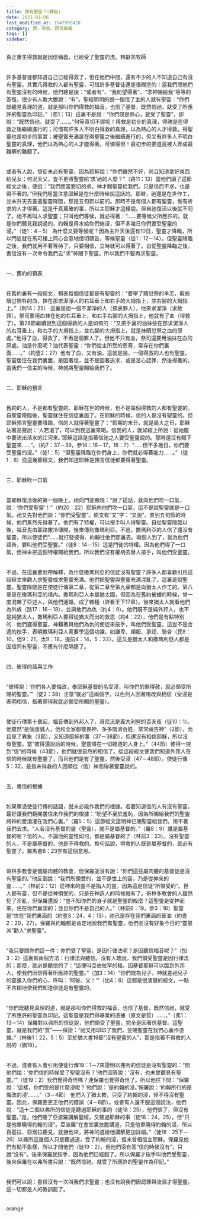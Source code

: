```yaml
---
title: 誰有聖靈？(轉貼)
date: 2011-01-06
last_modified_at: 1547992420
category: 罪、得救、因信稱義
tags: []
sidebar: 
---
```


<p>真正重生得救就是因信稱義，已經受了聖靈的洗。<!--more-->林獻羔牧師 <br/><br/><br/>許多基督徒都知道自己已經得救了，但在他們中間，還有不少的人不知道自己有沒有聖靈。其實凡得救的人都有聖靈，可惜許多基督徒還是很糊塗的！當我們問他們有聖靈沒有的時候，他們總是說：“或者有”、“我盼望得著”、“求神賜給我”等等的答復。很少有人敢大膽說：“有”。聖經明明的說一個信了主的人就有聖靈：“你們既聽見真理的道，就是那叫你們得救的福音，也信了基督，既然信祂，就受了所應許的聖靈為印記。”（弗1：13）這裏不是說：“你們既是熱心，就受了聖靈”，卻說：“既然信祂，就受了……。”何等真切不謬呢！得救是初步的真理，得勝是在得救之後繼續進行的；可惜有許多人不明白得救的真理，以為熱心的人才得救。得聖靈也是初步的事實；被聖靈充滿是在得聖靈之後繼續進行的，但又有許多人不明白聖靈的真理，他們以為熱心的人才能得著。可憐得很！最初步的要道竟被人弄成最難解的難題了。 <br/><br/><br/>或者有人說，信徒未必有聖靈，因為耶穌說：“你們雖然不好，尚且知道拿好東西給兒女；何況天父，豈不更將聖靈給‘求’祂的人麼？”（路11：13）當他們讀了這節經文之後，便說：“我們應當懇切的求，神才賜聖靈給我們。只是信而不求，也是得不著的。”但我們應當注意耶穌是在什麼時候說這話的。那時，祂還是在世作工，並未升天去差遣聖靈降臨，那是五旬節以前的。那時不是每個人都有聖靈，惟有祈求的人才得著。這是千真萬確的事，所以主耶穌才這樣說。但自祂復活以後就不同了。祂不再叫人求聖靈；只叫他們等候，就必得著：“……要等候父所應許的，就是你們聽見我說過的，約翰是用水給你們施浸，但不多幾日你們要受聖靈的浸。”（徒1：4－5） 為什麼又要等候呢？因為主升天後還有10日，聖靈才降臨，所以門徒就在馬可樓上同心合意地恒切禱告，等候聖靈（徒1：12－14）。但聖靈降臨之後，我們就用不著等待了。只要相信，立時就可以得著了。自從聖靈降臨之後，書信沒有一次命令我們去“求”神賜下聖靈。所以我們不要再求聖靈。 <br/><br/><br/>一、舊約的預表 <br/><br/><br/>在舊約裏有一段經文，預表每個信徒都是有聖靈的：“要宰了贖愆祭的羊羔，取些贖愆祭牲的血，抹在那求潔淨人的右耳垂上和右手的大拇指上，並右腳的大拇指上。”（利14：25） 這裏是說一個不潔淨的人（預表罪人），他來求潔淨（求赦罪）。祭司要用血抹在他的右耳垂上，和右手右腳的大拇指上，他就有了血（得救了）。第28節繼續說到這個得救的人是如何的：“又把手裏的油抹些在那求潔淨人的右耳垂上，和右手的大拇指上，並右腳的大拇指上，就是抹贖愆祭之血的原處。”他得了血，得救了，不再是個罪人了。但他不只有血，祭司還要用油抹在血的原處。油是什麼呢？油代表聖靈：“你們從主所受的恩膏，常存在你們裏面……。”（約壹2：27）他有了血，又有油。這就是說，一個得救的人也有聖靈。聖靈居住在我們裏面，是因著信，並不是因著追求，或是苦心認罪，然後得著的。當我們一信主的時候，神就將聖靈賜給我們了。 <br/><br/><br/>二、耶穌的預言 <br/><br/><br/>舊約的人，不是都有聖靈的。耶穌在世的時候，也不是每個得救的人都有聖靈的。自聖靈降臨後，聖靈就住在信徒裏面了。在耶穌的時候，信的人是沒有聖靈的。但耶穌預言聖靈要降臨，信的人就得著聖靈了：“節期的末日，就是最大之日，耶穌站著高聲說：‘人若渴了，可以到我這裏來喝。信我的人，就如經上所說：從祂腹中要流出活水的江河來。’耶穌這話是指著信祂之人要受聖靈說的。那時還沒有賜下聖靈來……”。（約7：37－39，參14：16－17，16：7）“……但不多幾日，你們要受聖靈的浸。”（徒1：5）“但聖靈降臨在你們身上，你們就必得著能力……。”（徒1：8）從這幾節經文，我們知道耶穌是預言信徒都要得著聖靈。 <br/><br/><br/>三、耶穌吹一口氣 <br/><br/><br/>當耶穌復活後的第一個晚上，祂向門徒顯現：“說了這話，就向他們吹一口氣，說：‘你們受聖靈’！”（約20：22）耶穌向他們吹一口氣，這不是說聖靈就是一口氣。祂又先對他們說：“你們受聖靈”。原文有“又”字：“又說”。直到五旬節的時候，他們果然先得著了。他們有了特權，可以按手叫人得聖靈。自從聖靈降臨以後，福音先由耶路撒冷傳開，後來傳到撒瑪利亞。不過，撒瑪利亞的人信了還沒有聖靈，所以使徒們“……就打發彼得、約翰往他們那裏去。兩個人到了，就為他們禱告，要叫他們受聖靈。”（徒8：14－15）這是門徒的特權。因為他們得了一口氣，但神未把這個特權賜給我們，所以我們沒有權柄去替人按手，叫他們受聖靈。 <br/><br/><br/>不過，在這裏要附帶解釋，為什麼撒瑪利亞的信徒沒有聖靈？許多人都喜歡引用這段經文來勸人求聖靈或求聖靈充滿。他們把聖靈與聖靈充滿混亂了。這裏是說聖靈。聖靈降臨是在使徒行傳第二章，從第二章至第九章都是向猶太人作工的。第八章是在撒瑪利亞的境內。撒瑪利亞人本屬猶太國，但因為在舊約被擄的時候，曾一度混雜了亞述人，與他們通婚，成了雜種（詳看王下17章）。後來猶太人就看他們為外族（路17：16－18），並與他們為仇（約4：9）。他們既不是純外邦人，也不是純猶太人，撒瑪利亞人要得從猶太而出的救恩（約4：22），他們是有點特別的：他們遲得聖靈，神藉著與他們為仇的使徒來按手，叫他們受聖靈，這豈不是合適的按手，表明撒瑪利亞人需要學這個功課，如謙卑、順服、承認、聯合（民8：10，但9：21，太9：18，提前4：14，5：22）。這又是猶太人和撒瑪利亞人都是因信同有聖靈，不應有什麼隔膜了。 <br/><br/><br/>四、彼得的話與工作 <br/><br/><br/>“彼得說：‘你們各人要悔改，奉耶穌基督的名受浸，叫你們的罪得赦，就必領受所賜的聖靈。’”（徒2：38）注意“就必”這兩個字。以色列人因著悔改與相信（受浸是表明相信，指著罪得赦就必領受所賜的聖靈）。 <br/><br/><br/>使徒行傳第十章起，福音傳到外邦人了，哥尼流是義大利營的百夫長（徒10：1）。他雖然“是個虔誠人，他和全家都敬畏神，多多賙濟百姓，常常禱告神”（2節），而且見了異象（3節），又知道耶穌的事（37－38節），但還沒有相信耶穌，所以沒有聖靈。當“彼得還說話的時候，聖靈降在一切聽道的人身上。”（44節）彼得一提到“信”的時候（43節），他們就很自然的相信了。從這段經文使我們知道外邦人在信的時候就有聖靈了，而且他們是有了聖靈，然後受浸（47－48節）。使徒行傳5：32，是指未得救的人因順從（信）神而得著聖靈說的。 <br/><br/><br/>五、書信的根據 <br/><br/><br/>如果單憑使徒行傳的話語，就未必能作我們的根據。若要知道信的人有沒有聖靈，最好讓我們翻開書信來作我們的根據：“盼望不至於羞恥，因為所賜給我們的聖靈將神的愛澆灌在我們心裏。”（羅5：5）這節經文證明神已賜聖靈給我們，用不著我們去求。“人若沒有基督的靈（聖靈），就不是屬基督的。”（羅8：9）誰是屬基督的呢？信的人，不論他的靈性如何，都是屬基督的了（林前3：23）。沒有聖靈的人，不是屬基督的，他是不得救的。換句話說，得救的人既是屬基督的，就必有聖靈了。羅馬書8：23亦有這個意思。 <br/><br/><br/>哥林多教會是個屬肉體的教會，但保羅並沒有說：“你們這些屬肉體的基督徒是沒有聖靈的。”他反倒說：“我們所領受的，並不是世上的靈，乃是從神來的靈……。”（林前2：12）從神來的靈不是指人的靈，因為這是信徒“所領受的”。世人都有靈，但不是從神領受的，只是在神造人的時候就有了。哥林多教會的人雖然犯了淫亂，但保羅還說：“豈不知你們的身子就是聖靈的殿麼？這聖靈是從神而來，住在你們裏頭的；並且你們不是自己的人。”（林前6：19，參3：16）聖靈是“住在”我們裏面的（約壹3：24，4：13），祂已是存在我們裏面的膏油（約壹2：20，27）。保羅與約翰都是肯定地說我們有聖靈，他們並沒有好象今日的“靈恩派”勸人“求聖靈”。 <br/><br/><br/>“我只要問你們這一件：你們受了聖靈，是因行律法呢？是因聽信福音呢？”（加3：2）這裏有兩個方法：行律法與聽信。沒有人敢說，我們領受聖靈是因行律法的；那麼，就必是聽信的了：“這便叫亞伯拉罕的福，因基督耶穌可以臨到外邦人，使我們因信得著所應許的聖靈。”（加3：14）“你們既為兒子，神就差祂兒子的靈進入你們的心，呼叫：‘阿爸、父！’”（加4：6）這都是很清楚的經文，一點不含糊地使我們知道信徒是有聖靈的。 <br/><br/><br/>“你們既聽見真理的道，就是那叫你們得救的福音，也信了基督，既然信祂，就受了所應許的聖靈為印記。這聖靈是我們得基業的憑據（原文是質）……。”（弗1：13－14）保羅對以弗所的信徒說，他們領受了聖靈，完全是因著信基督。這聖靈，就是我們的“質”——保證：“祂又用印印了我們，並賜聖靈在我們心裏作憑據。”（林後1：22，5：5）至於猶大書19節“沒有聖靈的人”，那是指著不得救的人說的（猶18）。 <br/><br/><br/>不過，或者有人會引用使徒行傳19：1－7來證明以弗所的信徒是沒有聖靈的：“問他們說：‘你們信的時候受了聖靈沒有？’他們回答說：‘沒有，也未曾聽見有聖靈。’”（徒19：2）我們覺得奇怪嗎？連保羅也覺得奇怪了。所以他往下問：“保羅說：‘這樣，你們受的是什麼浸呢？’他們說：‘是約翰的浸。’保羅說：‘約翰所行的是悔改的浸’……。”（3－4節） 他們入了猶太教，只受了約翰的浸，怪不得沒有聖靈。因此，保羅要更正他們的錯誤（4－6節）。或者有人還不服這個說法，他們說：“這十二個以弗所的信徒是聽過耶穌的事的（徒18：25），他們信了，但沒有聖靈。”是，他們聽了亞波羅講解聖經，又聽過耶穌的事（徒18：24，25），但“只是他單曉得約翰的浸”。亞波羅“在會堂裏放膽講道，只是他單曉得約翰的浸，所以百基拉、亞居拉聽見，就接他來，將神的道給他講解更加詳細。”（徒18：25下－26）以弗所這幾個人只是聽過道，受了約翰的浸，但未曾相信主耶穌。保羅見他們有點不象樣，所以才問他們（徒19：2）。但他們沒有答“信的時候沒有”，只說“沒有”。後來保羅就按手，因為他們已經錯了。所以保羅才按手叫他們受聖靈，後來保羅在以弗所書只說：“既然信祂，就受了所應許的聖靈作為印記。” <br/><br/><br/>我們可以說：書信沒有一次叫我們求聖靈；也沒有說我們因認罪與流淚才得聖靈。這一切都是人的教訓罷了。<br/><br/><br/>orange</p>